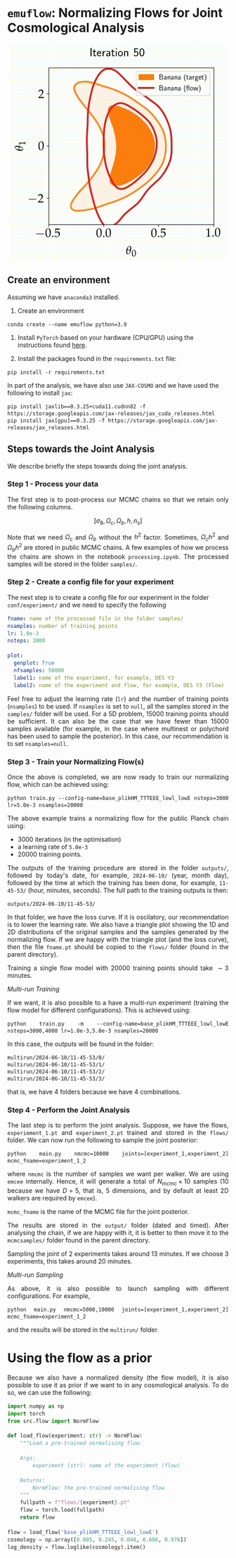 # `emuflow`: Normalizing Flows for Joint Cosmological Analysis

<div style="text-align: center;">
    <img src="plots/banana.gif" alt="Banana Normalizing Flow">
</div>

## Create an environment
Assuming we have `anaconda3` installed.


1) Create an environment

```
conda create --name emuflow python=3.9
```

1) Install `PyTorch` based on your hardware (CPU/GPU) using the instructions found <a href="https://pytorch.org/get-started/locally">here</a>.

3) Install the packages found in the `requirements.txt` file:

```
pip install -r requirements.txt
```

In part of the analysis, we have also use `JAX-COSMO` and we have used the following to install `jax`:

```
pip install jaxlib==0.3.25+cuda11.cudnn82 -f https://storage.googleapis.com/jax-releases/jax_cuda_releases.html
pip install jax[gpu]==0.3.25 -f https://storage.googleapis.com/jax-releases/jax_releases.html
```

## Steps towards the Joint Analysis
We describe briefly the steps towards doing the joint analysis.

### Step 1 - Process your data

<div align="justify">

The first step is to post-process our MCMC chains so that we retain only the following columns.

$$
\left[\sigma_{8},\,\Omega_{c},\,\Omega_{b},\,h,\,n_{s}\right]
$$

Note that we need $\Omega_{c}$ and $\Omega_{b}$ without the $h^{2}$ factor. Sometimes, $\Omega_{c}h^{2}$ and $\Omega_{b}h^{2}$ are stored in public MCMC chains. A few examples of how we process the chains are shown in the notebook `processing.ipynb`. The processed samples will be stored in the folder `samples/`.

</div>

### Step 2 - Create a config file for your experiment

The next step is to create a config file for our experiment in the folder `conf/experiment/` and we need to specify the following


```yaml
fname: name of the processed file in the folder samples/
nsamples: number of training points
lr: 1.0e-3
nsteps: 3000

plot:
  genplot: True
  nfsamples: 50000
  label1: name of the experiment, for example, DES Y3
  label2: name of the experiment and flow, for example, DES Y3 (Flow)
```

<div align="justify">

Feel free to adjust the learning rate (`lr`) and the number of training points (`nsamples`) to be used. If `nsamples` is set to `null`, all the samples stored in the `samples/` folder will be used. For a 5D problem, 15000 training points should be sufficient. It can also be the case that we have fewer than 15000 samples available (for example, in the case where multinest or polychord has been used to sample the posterior). In this case, our recommendation is to set `nsamples=null`.
</div>

### Step 3 - Train your Normalizing Flow(s)

<div align="justify">
Once the above is completed, we are now ready to train our normalizing flow, which can be achieved using:

```
python train.py --config-name=base_plikHM_TTTEEE_lowl_lowE nsteps=3000 lr=5.0e-3 nsamples=20000
```

The above example trains a normalizing flow for the public Planck chain using:
- 3000 iterations (in the optimisation)
- a learning rate of `5.0e-3`
- 20000 training points.

The outputs of the training procedure are stored in the folder `outputs/`, followed by today's date, for example, `2024-06-10/` (year, month day), followed by the time at which the training has been done, for example, `11-45-53/` (hour, minutes, seconds). The full path to the training outputs is then:


```
outputs/2024-06-10/11-45-53/
```

In that folder, we have the loss curve. If it is oscilatory, our recommendation is to lower the learning rate. We also have a triangle plot showing the 1D and 2D distributions of the original samples and the samples generated by the normalizing flow. If we are happy with the triangle plot (and the loss curve), then the file `fname.pt` should be copied to the `flows/` folder (found in the parent directory).

Training a single flow model with 20000 training points should take $\sim 3$ minutes.

*Multi-run Training*

If we want, it is also possible to a have a multi-run experiment (training the flow model for different configurations). This is achieved using:

```
python train.py -m --config-name=base_plikHM_TTTEEE_lowl_lowE nsteps=3000,4000 lr=1.0e-3,5.0e-3 nsamples=20000
```

In this case, the outputs will be found in the folder:

```
multirun/2024-06-10/11-45-53/0/
multirun/2024-06-10/11-45-53/1/
multirun/2024-06-10/11-45-53/2/
multirun/2024-06-10/11-45-53/3/
```

that is, we have 4 folders because we have 4 combinations.

</div>

### Step 4 - Perform the Joint Analysis

<div align="justify">

The last step is to perform the joint analysis. Suppose, we have the flows, `experiement_1.pt` and `experiment_2.pt` trained and stored in the `flows/` folder. We can now run the following to sample the joint posterior:

```
python main.py nmcmc=10000 joints=[experiment_1,experiment_2] mcmc_fname=experiment_1_2
```

where `nmcmc` is the number of samples we want per walker. We are using `emcee` internally. Hence, it will generate a total of $N_{mcmc}\times 10$ samples (10 because we have $D=5$, that is, 5 dimensions, and by default at least 2D walkers are required by `emcee`).

`mcmc_fname` is the name of the MCMC file for the joint posterior.

The results are stored in the `output/` folder (dated and timed). After analysing the chain, if we are happy with it, it is better to then move it to the `mcmcsamples/` folder found in the parent directory.

Sampling the joint of 2 experiments takes around 13 minutes. If we choose 3 experiments, this takes around 20 minutes.

*Multi-run Sampling*

As above, it is also possible to launch sampling with different configurations. For example,

```
python main.py nmcmc=5000,10000 joints=[experiment_1,experiment_2] mcmc_fname=experiment_1_2
```

and the results will be stored in the `multirun/` folder.

</div>

# Using the flow as a prior

<div align="justify">

Because we also have a normalized density (the flow model), it is also possible to use it as prior if we want to in any cosmological analysis. To do so, we can use the following:

```python
import numpy as np
import torch
from src.flow import NormFlow

def load_flow(experiment: str) -> NormFlow:
    """Load a pre-trained normalising flow.

    Args:
        experiment (str): name of the experiment (flow)

    Returns:
        NormFlow: the pre-trained normalising flow
    """
    fullpath = f"flows/{experiment}.pt"
    flow = torch.load(fullpath)
    return flow

flow = load_flow('base_plikHM_TTTEEE_lowl_lowE')
cosmology = np.array([0.805, 0.245, 0.048, 0.686, 0.976])
log_density = flow.loglike(cosmology).item()
```
</div>